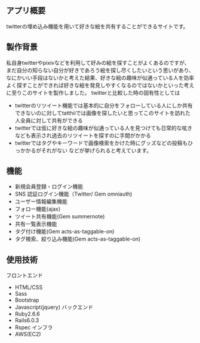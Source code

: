## アプリ概要
twitterの埋め込み機能を用いて好きな絵を共有することができるサイトです。

## 製作背景
私自身twitterやpixivなどを利用して好みの絵を探すことがよくあるのですが、まだ自分の知らない自分が好きであろう絵を探し尽くしたいという思いがあり、なにかいい手段はないかと考えた結果、好きな絵の趣味が似通っている人を効率よく探すことができれば好きな絵を発見しやすくなるのではないかといった考えに至りこのサイトを製作しました。
twitterと比較した時の固有性としては
- twitterのリツイート機能では基本的に自分をフォローしている人にしか共有できないのに対してtatthiiでは画像を探したいと思ってこのサイトを訪れた人全員に対して共有ができる
- twitterでは仮に好きな絵の趣味が似通っている人を見つけても日常的な呟きなども表示され過去のリツイートを探すのに手間がかかる
- twitterではタグやキーワードで画像検索をかけた時にグッズなどの投稿もひっかかるがそれがない
などが挙げられると考えています。

## 機能
- 新規会員登録・ログイン機能
- SNS 認証ログイン機能（Twitter/ Gem omniauth)
- ユーザー情報編集機能
- フォロー機能(ajax)
- ツイート共有機能(Gem summernote)
- 共有一覧表示機能
- タグ付け機能(Gem acts-as-taggable-on)
- タグ検索、絞り込み機能(Gem acts-as-taggable-on)

## 使用技術
フロントエンド
- HTML/CSS
- Sass
- Bootstrap
- Javascript(jquery)
バックエンド
- Ruby2.6.6
- Rails6.0.3
- Rspec
インフラ
- AWS(EC2)




